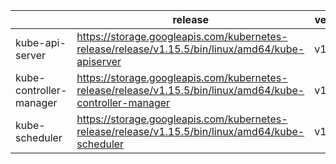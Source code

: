 | | release | version |
|---|---|---|
| kube-api-server | https://storage.googleapis.com/kubernetes-release/release/v1.15.5/bin/linux/amd64/kube-apiserver | v1.15.5 | 
| kube-controller-manager | https://storage.googleapis.com/kubernetes-release/release/v1.15.5/bin/linux/amd64/kube-controller-manager | v1.15.5 |
| kube-scheduler | https://storage.googleapis.com/kubernetes-release/release/v1.15.5/bin/linux/amd64/kube-scheduler | v1.15.5 |
